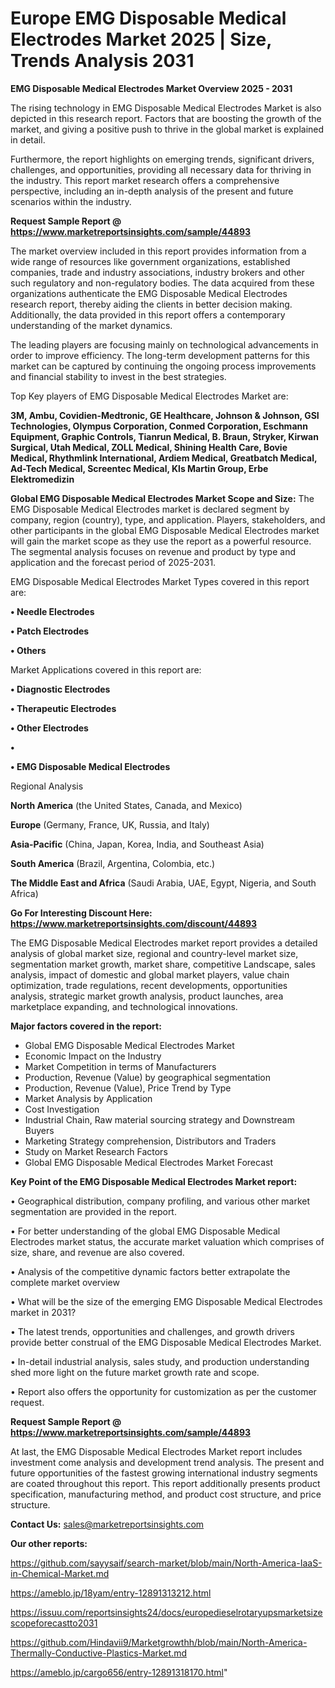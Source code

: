 # Europe EMG Disposable Medical Electrodes Market 2025 | Size, Trends Analysis 2031

<Strong> EMG Disposable Medical Electrodes Market Overview 2025 - 2031</strong>

The rising technology in EMG Disposable Medical Electrodes Market is also depicted in this research report. Factors that are boosting the growth of the market, and giving a positive push to thrive in the global market is explained in detail.

Furthermore, the report highlights on emerging trends, significant drivers, challenges, and opportunities, providing all necessary data for thriving in the industry. This report market research offers a comprehensive perspective, including an in-depth analysis of the present and future scenarios within the industry.

<strong>Request Sample Report @ <a href=https://www.marketreportsinsights.com/sample/44893>https://www.marketreportsinsights.com/sample/44893</a></strong>

The market overview included in this report provides information from a wide range of resources like government organizations, established companies, trade and industry associations, industry brokers and other such regulatory and non-regulatory bodies. The data acquired from these organizations authenticate the EMG Disposable Medical Electrodes research report, thereby aiding the clients in better decision making. Additionally, the data provided in this report offers a contemporary understanding of the market dynamics.

The leading players are focusing mainly on technological advancements in order to improve efficiency. The long-term development patterns for this market can be captured by continuing the ongoing process improvements and financial stability to invest in the best strategies.

Top Key players of EMG Disposable Medical Electrodes Market are:

<strong>3M, Ambu, Covidien-Medtronic, GE Healthcare, Johnson & Johnson, GSI Technologies, Olympus Corporation, Conmed Corporation, Eschmann Equipment, Graphic Controls, Tianrun Medical, B. Braun, Stryker, Kirwan Surgical, Utah Medical, ZOLL Medical, Shining Health Care, Bovie Medical, Rhythmlink International, Ardiem Medical, Greatbatch Medical, Ad-Tech Medical, Screentec Medical, Kls Martin Group, Erbe Elektromedizin</strong>

<strong><b>Global EMG Disposable Medical Electrodes Market Scope and Size:</b></strong>
The EMG Disposable Medical Electrodes market is declared segment by company, region (country), type, and application. Players, stakeholders, and other participants in the global EMG Disposable Medical Electrodes market will gain the market scope as they use the report as a powerful resource. The segmental analysis focuses on revenue and product by type and application and the forecast period of 2025-2031.

EMG Disposable Medical Electrodes Market Types covered in this report are:

<strong>•  Needle Electrodes

•  Patch Electrodes

•  Others</strong>

Market Applications covered in this report are:

<strong>•  Diagnostic Electrodes

•  Therapeutic Electrodes

•  Other Electrodes

•  

•  EMG Disposable Medical Electrodes</strong> 

Regional Analysis

<strong>North America</strong> (the United States, Canada, and Mexico)

<strong>Europe</strong> (Germany, France, UK, Russia, and Italy)

<strong>Asia-Pacific</strong> (China, Japan, Korea, India, and Southeast Asia)

<strong>South America</strong> (Brazil, Argentina, Colombia, etc.)

<strong>The Middle East and Africa</strong> (Saudi Arabia, UAE, Egypt, Nigeria, and South Africa)

<strong>Go For Interesting Discount Here: <a href=https://www.marketreportsinsights.com/discount/44893>https://www.marketreportsinsights.com/discount/44893</a></strong>

The EMG Disposable Medical Electrodes market report provides a detailed analysis of global market size, regional and country-level market size, segmentation market growth, market share, competitive Landscape, sales analysis, impact of domestic and global market players, value chain optimization, trade regulations, recent developments, opportunities analysis, strategic market growth analysis, product launches, area marketplace expanding, and technological innovations.

<strong><b>Major factors covered in the report:</b></strong>
<ul>
  <li>Global EMG Disposable Medical Electrodes Market </li>
  <li>Economic Impact on the Industry</li>
  <li>Market Competition in terms of Manufacturers</li>
  <li>Production, Revenue (Value) by geographical segmentation</li>
  <li>Production, Revenue (Value), Price Trend by Type</li>
  <li>Market Analysis by Application</li>
  <li>Cost Investigation</li>
  <li>Industrial Chain, Raw material sourcing strategy and Downstream Buyers</li>
  <li>Marketing Strategy comprehension, Distributors and Traders</li>
  <li>Study on Market Research Factors</li>
  <li>Global EMG Disposable Medical Electrodes Market Forecast</li>
</ul>

<strong><b>Key Point of the EMG Disposable Medical Electrodes Market report:</b></strong>

• Geographical distribution, company profiling, and various other market segmentation are provided in the report.

• For better understanding of the global EMG Disposable Medical Electrodes market status, the accurate market valuation which comprises of size, share, and revenue are also covered.

• Analysis of the competitive dynamic factors better extrapolate the complete market overview

• What will be the size of the emerging EMG Disposable Medical Electrodes market in 2031?

• The latest trends, opportunities and challenges, and growth drivers provide better construal of the EMG Disposable Medical Electrodes Market.

• In-detail industrial analysis, sales study, and production understanding shed more light on the future market growth rate and scope.

• Report also offers the opportunity for customization as per the customer request.

<strong>Request Sample Report @ <a href=https://www.marketreportsinsights.com/sample/44893>https://www.marketreportsinsights.com/sample/44893</a></strong>

At last, the EMG Disposable Medical Electrodes Market report includes investment come analysis and development trend analysis. The present and future opportunities of the fastest growing international industry segments are coated throughout this report. This report additionally presents product specification, manufacturing method, and product cost structure, and price structure.

<strong>Contact Us:</strong>
sales@marketreportsinsights.com

<strong>Our other reports:</strong>

<a href=https://github.com/sayysaif/search-market/blob/main/North-America-IaaS-in-Chemical-Market.md>https://github.com/sayysaif/search-market/blob/main/North-America-IaaS-in-Chemical-Market.md</a>

<a href=https://ameblo.jp/18yam/entry-12891313212.html>https://ameblo.jp/18yam/entry-12891313212.html</a>

<a href=https://issuu.com/reportsinsights24/docs/europedieselrotaryupsmarketsizescopeforecastto2031>https://issuu.com/reportsinsights24/docs/europedieselrotaryupsmarketsizescopeforecastto2031</a>

<a href=https://github.com/Hindavii9/Marketgrowthh/blob/main/North-America-Thermally-Conductive-Plastics-Market.md>https://github.com/Hindavii9/Marketgrowthh/blob/main/North-America-Thermally-Conductive-Plastics-Market.md</a>

<a href=https://ameblo.jp/cargo656/entry-12891318170.html>https://ameblo.jp/cargo656/entry-12891318170.html</a>"
